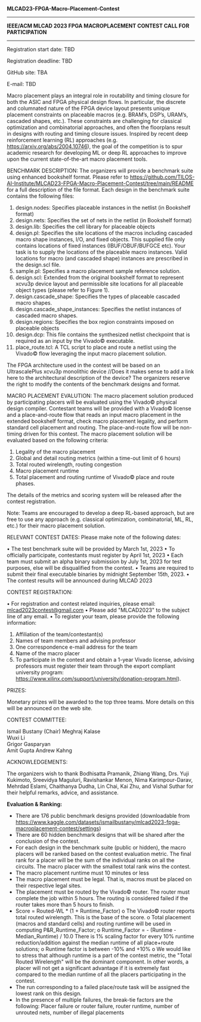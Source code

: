 **MLCAD23-FPGA-Macro-Placement-Contest**

____________________________________________________

**IEEE/ACM MLCAD 2023
FPGA MACROPLACEMENT CONTEST
CALL FOR PARTICIPATION**
____________________________________________________

Registration start date: TBD

Registration deadline: TBD

GitHub site: TBA

E-mail:  TBD

   Macro placement plays an integral role in routability and timing closure for both the ASIC and FPGA physical design flows.  In particular, the discrete and columnated nature of the FPGA device layout presents unique placement constraints on placeable macros (e.g. BRAM’s, DSP’s, URAM’s, cascaded shapes, etc.).  These constraints are challenging for classical optimization and combinatorial approaches, and often the floorplans result in designs with routing and timing closure issues.  Inspired by recent deep reinforcement learning (RL) approaches (e.g. https://arxiv.org/abs/2004.10746), the goal of the competition is to spur academic research for developing ML or deep RL approaches to improve upon the current state-of-the-art macro placement tools.

BENCHMARK DESCRIPTION:
The organizers will provide a benchmark suite using enhanced bookshelf format.  Please refer to  https://github.com/TILOS-AI-Institute/MLCAD23-FPGA-Macro-Placement-Contest/tree/main/README for a full description of the file format.  Each design in the benchmark suite contains the following files:   

1)	design.nodes: Specifies placeable instances in the netlist (in Bookshelf format)
2)	design.nets: Specifies the set of nets in the netlist (in Bookshelf format)
3)	design.lib: Specifies the cell library for placeable objects
4)	design.pl: Specifies the site locations of the macros including cascaded macro shape instances, I/O, and fixed objects.   This supplied file only contains locations of fixed instances (IBUF/OBUF/BUFGCE etc). Your task is to supply the locations of the placeable macro instances. Valid locations for macro (and cascaded shape) instances are prescribed in the design.scl file.
5)	sample.pl:  Specifies a macro placement sample reference solution.
6)	design.scl:  Extended from the original bookshelf format to represent xcvu3p device layout and permissible site locations for all placeable object types (please refer to Figure 1).
7)	design.cascade_shape: Specifies the types of placeable cascaded macro shapes.
8)	design.cascade_shape_instances: Specifies the netlist instances of cascaded macro shapes.
9)	design.regions:  Specifies the box region constraints imposed on placeable objects
10)	design.dcp:  This file contains the synthesized netlist checkpoint that is required as an input by the Vivado© executable.
11)	place_route.tcl:   A TCL script to place and route a netlist using the Vivado© flow leveraging the input macro placement solution.

The FPGA architecture used in the contest will be based on an UltrascalePlus xcvu3p monolithic device //Does it makes sense to add a link here to the architectural description of the device? The organizers reserve the right to modify the contents of the benchmark designs and format.

MACRO PLACEMENT EVALUTION:
The macro placement solution produced by participating placers will be evaluated using the Vivado© physical design compiler.  Contestant teams will be provided with a Vivado© license and a place-and-route flow that reads an input macro placement in the extended bookshelf format, check macro placement legality, and perform standard cell placement and routing.  The place-and-route flow will be non-timing driven for this contest.  The macro placement solution will be evaluated based on the following criteria:

1)	Legality of the macro placement
2)	Global and detail routing metrics (within a time-out limit of 6 hours)
3)	Total routed wirelength, routing congestion
4)	Macro placement runtime
5)	Total placement and routing runtime of Vivado© place and route phases.

The details of the metrics and scoring system will be released after the contest registration.

Note:  Teams are encouraged to develop a deep RL-based approach, but are free to use any approach (e.g. classical optimization, combinatorial, ML, RL, etc.) for their macro placement solution.


RELEVANT CONTEST DATES:
Please make note of the following dates:

•	The test benchmark suite will be provided by March 1st, 2023
•	To officially participate, contestants must register by April 1st, 2023 
•	Each team must submit an alpha binary submission by July 1st, 2023 for test purposes, else will be disqualified from the contest.
•	Teams are required to submit their final executable binaries by midnight September 15th, 2023.
•	The contest results will be announced during MLCAD 2023

CONTEST REGISTRATION:

•	For registration and contest related inquiries, please email: mlcad2023contest@gmail.com
•	Please add "MLCAD2023" to the subject line of any email.
•	To register your team, please provide the following information:

1.	Affiliation of the team/contestant(s)
2.	Names of team members and advising professor
3.	One correspondence e-mail address for the team
4.	Name of the macro placer
5.	To participate in the contest and obtain a 1-year Vivado license, advising professors must register their team through the export compliant university program:  
https://www.xilinx.com/support/university/donation-program.html).

PRIZES:

Monetary prizes will be awarded to the top three teams.  More details on this will be announced on the web site.

CONTEST COMMITTEE:

Ismail Bustany (Chair)
Meghraj Kalase	 
Wuxi Li	 
Grigor Gasparyan	 
Amit Gupta
Andrew Kahng	 


ACKNOWLEDGEMENTS:

The organizers wish to thank Bodhisatta Pramanik, Zhiang Wang, Drs. Yuji Kukimoto, Sreevidya Maguluri, Ravishankar Menon, Nima Karimpour-Darav, Mehrdad Eslami, Chaithanya Dudha, Lin Chai, Kai Zhu, and Vishal Suthar for their helpful remarks, advice, and assistance.



**Evaluation & Ranking:**

-	There are 176 public benchmark designs provided (downloadable from https://www.kaggle.com/datasets/ismailbustany/mlcad2023-fpga-macroplacement-contest/settings)
- There are 60 hidden benchmark designs that will be shared after the conclusion of the contest.
- For each design in the benchmark suite (public or hidden), the macro placers will be ranked based on the contest evaluation metric. The final rank for a placer will be the sum of the individual ranks on all the circuits. The macro placer with the smallest total rank wins the contest.
- The macro placement runtime must 10 minutes or less
- The macro placement must be legal.  That is, macros must be placed on their respective legal sites.
- The placement must be routed by the Vivado© router.  The router must complete the job within 5 hours. The routing is considered failed if the router takes more than 5 hours to finish.
- Score = Routed-WL * (1 + Runtime_Factor)
o	The Vivado© router reports total routed wirelength. This is the base of the score.
o	Total placement (macros and standard cells) and routing runtime will be used in computing P&R_Runtime_Factor;
o	Runtime_Factor = - (Runtime - Median_Runtime) / 10.0 There is 1% scaling factor for every 10% runtime reduction/addition against the median runtime of all place+route solutions;
o	Runtime factor is between -10% and +10%
o	We would like to stress that although runtime is a part of the contest metric, the "Total Routed Wirelength" will be the dominant component. In other words, a placer will not get a significant advantage if it is extremely fast compared to the median runtime of all the placers participating in the contest.
- The run corresponding to a failed place/route task will be assigned the lowest rank on this design. 
- In the presence of multiple failures, the break-tie factors are the following: Placer failure or router failure, router runtime, number of unrouted nets, number of illegal placements
